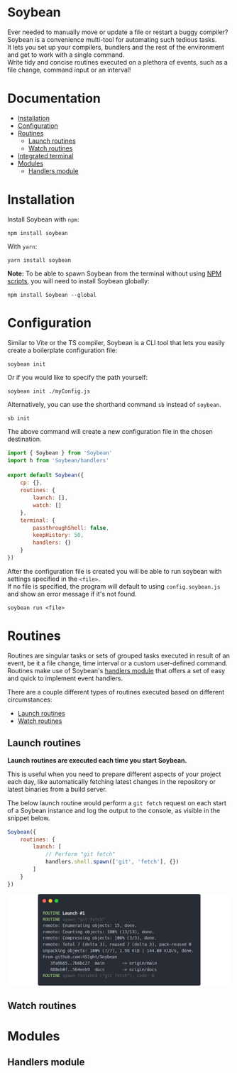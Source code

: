 
# Soybean
Ever needed to manually move or update a file or restart a buggy compiler?  
Soybean is a convenience multi-tool for automating such tedious tasks.  
It lets you set up your compilers, bundlers and the rest of the environment and get to work with a single command.  
Write tidy and concise routines executed on a plethora of events, such as a file change, command input or an interval!

# Documentation
- [Installation](#installation)
- [Configuration](#configuration)
- [Routines](#routines)
    - [Launch routines](#launch-routines)
    - [Watch routines](#watch-routines)
- [Integrated terminal](#integrated-terminal)
- [Modules](#modules)
    - [Handlers module](#handlers-module)

# Installation

Install Soybean with `npm`:
```
npm install soybean
```

With `yarn`:
```
yarn install soybean
```

**Note:** To be able to spawn Soybean from the terminal without using [NPM scripts](https://docs.npmjs.com/cli/v10/using-npm/scripts), you will need to install Soybean globally:
```
npm install Soybean --global
```

# Configuration
Similar to Vite or the TS compiler, Soybean is a CLI tool that lets you easily create a boilerplate configuration file:

```
soybean init
```

Or if you would like to specify the path yourself:
```
soybean init ./myConfig.js
```

Alternatively, you can use the shorthand command `sb` instead of `soybean`.

```
sb init
```

The above command will create a new configuration file in the chosen destination.
```js
import { Soybean } from 'Soybean'
import h from 'Soybean/handlers'

export default Soybean({
    cp: {},
    routines: {
        launch: [],
        watch: []
    },
    terminal: {
        passthroughShell: false,
        keepHistory: 50,
        handlers: {}
    }
})
```

After the configuration file is created you will be able to run soybean with settings specified in the `<file>`.  
If no file is specified, the program will default to using `config.soybean.js` and show an error message if it's not found.
```
soybean run <file>
```

# Routines
Routines are singular tasks or sets of grouped tasks executed in result of an event, be it a file change,
time interval or a custom user-defined command. Routines make use of Soybean's [handlers module](#handlers-module) 
that offers a set of easy and quick to implement event handlers.

There are a couple different types of routines executed based on different circumstances:
- [Launch routines](#launch-routines)
- [Watch routines](#watch-routines)

## Launch routines
**Launch routines are executed each time you start Soybean.**  

This is useful when you need to prepare different aspects of your project each day, like automatically 
fetching latest changes in the repository or latest binaries from a build server.

The below launch routine would perform a `git fetch` request on each start of a Soybean instance and log the output to the console, as visible in the snippet below.
```js
Soybean({
    routines: {
        launch: [
            // Perform "git fetch"
            handlers.shell.spawn(['git', 'fetch'], {})
        ]
    }
})
```
<p align="center">
    <img src="./docs/img/launch_routine.png" alt="Launch routine output" title="Launch routine output">
</p>

## Watch routines


# Modules

## Handlers module


<!-- 
GIT FETCH LAUNCH ROUTINE SNIPPET
https://carbon.now.sh/?bg=rgba%28248%2C231%2C28%2C0%29&t=one-dark&wt=none&l=auto&width=667.5999997854233&ds=false&dsyoff=20px&dsblur=68px&wc=true&wa=true&pv=15px&ph=17px&ln=false&fl=1&fm=Hack&fs=13.5px&lh=153%25&si=false&es=2x&wm=false&code=ROUTINE%2520Launch%2520%25231%250AROUTINE%2520spawn%2520%2522get%2520fetch%2522%250Aremote%253A%2520Enumerating%2520objects%253A%252015%252C%2520done.%250Aremote%253A%2520Counting%2520objects%253A%2520100%2525%2520%2813%252F13%29%252C%2520done.%250Aremote%253A%2520Compressing%2520objects%253A%2520100%2525%2520%283%252F3%29%252C%2520done.%250Aremote%253A%2520Total%25207%2520%28delta%25203%29%252C%2520reused%25207%2520%28delta%25203%29%252C%2520pack-reused%25200%250AUnpacking%2520objects%253A%2520100%2525%2520%287%252F7%29%252C%25201.98%2520KiB%2520%257C%2520144.00%2520KiB%252Fs%252C%2520done.%250AFrom%2520github.com%253A4S1ght%252FSoybean%250A%2520%2520%25203fa9b85..7b6bc27%2520%2520main%2520%2520%2520%2520%2520%2520%2520-%253E%2520origin%252Fmain%250A%2520%2520%2520880eb0f..564eeb9%2520%2520docs%2520%2520%2520%2520%2520%2520%2520-%253E%2520origin%252Fdocs%250AROUTINE%2520spawn%2520finished%2520%28%2522git%2520fetch%2522%29%252C%2520code%253A%25200
-->
